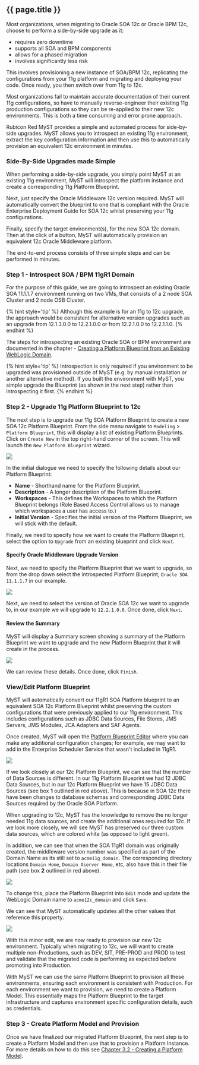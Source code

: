 ## {{ page.title }}

Most organizations, when migrating to Oracle SOA 12c or Oracle BPM 12c, choose to perform a side-by-side upgrade as it:

* requires zero downtime
* supports all SOA and BPM components
* allows for a phased migration
* involves significantly less risk 

This involves provisioning a new instance of SOA/BPM 12c, replicating the configurations from your 11g platform and migrating and deploying your code. Once ready, you then switch over from 11g to 12c. 

Most organizations fail to maintain accurate documentation of their current 11g configurations, so have to manually reverse-engineer their existing 11g production configurations so they can be re-applied to their new 12c environments. This is both a time consuming and error prone approach.

Rubicon Red MyST provides a simple and automated process for side-by-side upgrades. MyST allows you to introspect an existing 11g environment, extract the key configuration information and then use this to automatically provision an equivalent 12c environment in minutes.

### Side-By-Side Upgrades made Simple
When performing a side-by-side upgrade, you simply point MyST at an existing 11g environment, MyST will introspect the platform instance and create a corresponding 11g Platform Blueprint.

Next, just specify the Oracle Middleware 12c version required. MyST will automatically convert the blueprint to one that is compliant with the Oracle Enterprise Deployment Guide for SOA 12c whilst preserving your 11g configurations.

Finally, specify the target environment(s), for the new SOA 12c domain. Then at the click of a button, MyST will automatically provision an equivalent 12c Oracle Middleware platform.

The end-to-end process consists of three simple steps and can be performed in minutes.

### Step 1 - Introspect SOA / BPM 11gR1 Domain
For the purpose of this guide, we are going to introspect an existing Oracle SOA 11.1.1.7 environment running on two VMs, that consists of a 2 node SOA Cluster and 2 node OSB Cluster.

{% hint style='tip' %}
Although this example is for an 11g to 12c upgrade, the approach would be consistent for alternative version upgrades such as an upgrade from 12.1.3.0.0 to 12.2.1.0.0 or from 12.2.1.0.0 to 12.2.1.1.0.
{% endhint %}

The steps for introspecting an existing Oracle SOA or BPM environment are documented in the chapter - [Creating a Platform Blueprint from an Existing WebLogic Domain](/platform/introspection/README.md).

{% hint style='tip' %}
Introspection is only required if you environment to be upgraded was provisioned outside of MyST (e.g. by manual installation or another alternative method). If you built the environment with MyST, you simple upgrade the Blueprint (as shown in the next step) rather than introspecting it first.
{% endhint %}

### Step 2 - Upgrade 11g Platform Blueprint to 12c
The next step is to upgrade our 11g SOA Platform Blueprint to create a new SOA 12c Platform Blueprint. From the side menu navigate to `Modeling` > `Platform Blueprint`, this will display a list of existing Platform Blueprints. Click on `Create New` in the top right-hand corner of the screen. This will launch the `New Platform Blueprint` wizard.

![](img/platformBlueprintUpgradeStep1.png)

In the initial dialogue we need to specify the following details about our Platform Blueprint:

* **Name** - Shorthand name for the Platform Blueprint.  
* **Description** - A longer description of the Platform Blueprint.  
* **Workspaces** - This defines the Workspaces to which the Platform Blueprint belongs (Role Based Access Control allows us to manage which workspaces a user has access to.) 
* **Initial Version** - Specifies the initial version of the Platform Blueprint, we will stick with the default.

Finally, we need to specify how we want to create the Platform Blueprint, select the option to `Upgrade` from an existing blueprint and click `Next`.

#### Specify Oracle Middleware Upgrade Version

Next, we need to specify the Platform Blueprint that we want to upgrade, so from the drop down select the introspected Platform Blueprint; `Oracle SOA 11.1.1.7` in our example.

![](img/platformBlueprintUpgradeStep2.png)

Next, we need to select the version of Oracle SOA 12c we want to upgrade to, in our example we will upgrade to `12.2.1.0.0`.  Once done, click `Next`.

#### Review the Summary

MyST will display a Summary screen showing a summary of the Platform Blueprint we want to upgrade and the new Platform Blueprint that it will create in the process.

![](img/platformBlueprintUpgradeStep3.png)

We can review these details. Once done, click `Finish`. 

### View/Edit Platform Blueprint

MyST will automatically convert our 11gR1 SOA Platform blueprint to an equivalent SOA 12c Platform Blueprint whilst preserving the custom configurations that were previously applied to our 11g environment. This includes configurations such as JDBC Data Sources, File Stores, JMS Servers, JMS Modules, JCA Adapters and SAF Agents.

Once created, MyST will open the [Platform Blueprint Editor](/platform/definitions/editor/README.md) where you can make any additional configuration changes; for example, we may want to add in the Enterprise Scheduler Service that wasn't included in 11gR1. 

![](img/12cPlatformBlueprint.png)

If we look closely at our 12c Platform Blueprint, we can see that the number of Data Sources is different. In our 11g Platform Blueprint we had 12 JDBC Data Sources, but in our 12c Platform Blueprint we have 15 JDBC Data Sources (see box **1** outlined in red above). This is because in SOA 12c there have been changes to database schemas and corresponding JDBC Data Sources required by the Oracle SOA Platform.

When upgrading to 12c, MyST has the knowledge to remove the no longer needed 11g data sources, and create the additional ones required for 12c. If we look more closely, we will see MyST has preserved our three custom data sources, which are colored white (as opposed to light green).

In addition, we can see that when the SOA 11gR1 domain was originally created, the middleware version number was specified as part of the Domain Name as its still set to `acme11g_domain`. The corresponding directory locations `Domain Home`, `Domain Aserver Home`, etc, also have this in their file path (see box **2** outlined in red above).

![](img/edit12cPlatformBlueprint1.png)

To change this, place the Platform Blueprint into `Edit` mode and update the WebLogic Domain name to `acme12c_domain` and click `Save`.

We can see that MyST automatically updates all the other values that reference this property.

![](img/edit12cPlatformBlueprint2.png)

With this minor edit, we are now ready to provision our new 12c environment. Typically when migrating to 12c, we will want to create multiple non-Productions, such as DEV, SIT, PRE-PROD and PROD to test and validate that the migrated code is performing as expected before promoting into Production.

With MyST we can use the same Platform Blueprint to provision all these environments, ensuring each environment is consistent with Production. For each environment we want to provision, we need to create a Platform Model. This essentially maps the Platform Blueprint to the target infrastructure and captures environment specific configuration details, such as credentials.

### Step 3 - Create Platform Model and Provision
Once we have finalized our migrated Platform Blueprint, the next step is to create a Platform Model and then use that to provision a Platform Instance. For more details on how to do this see [Chapter 3.2 - Creating a Platform Model](/platform/models/README.md).

